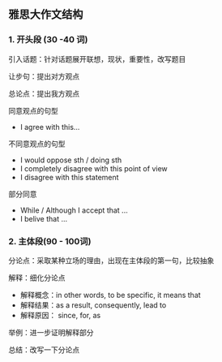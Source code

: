 ## 雅思大作文结构

### 1. 开头段 (30 -40 词)

引入话题：针对话题展开联想，现状，重要性，改写题目

让步句：提出对方观点

总论点：提出我方观点

同意观点的句型

- I agree with this...

不同意观点的句型

- I would oppose sth / doing sth
- I completely disagree with this point of view
- I disagree with this statement

部分同意

- While / Although I accept that ... 
- I belive that ...

### 2. 主体段(90 - 100词)

分论点：采取某种立场的理由，出现在主体段的第一句，比较抽象

解释：细化分论点

- 解释概念：in other words, to be specific, it means that
- 解释结果：as a result, consequently, lead to
- 解释原因： since, for, as

举例：进一步证明解释部分

总结：改写一下分论点


